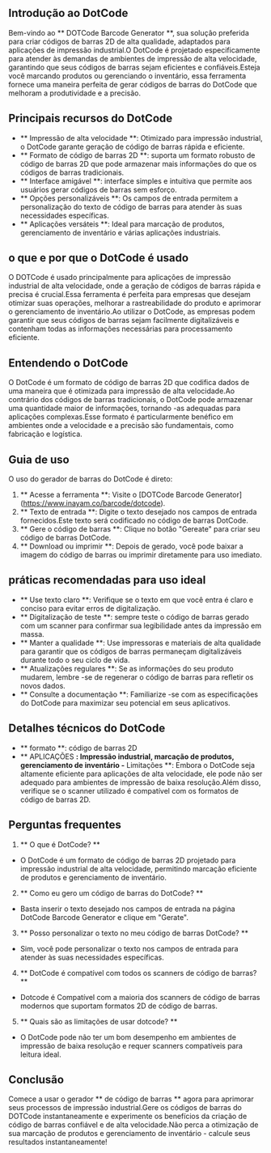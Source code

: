 ## Introdução ao DotCode

Bem-vindo ao ** DOTCode Barcode Generator **, sua solução preferida para criar códigos de barras 2D de alta qualidade, adaptados para aplicações de impressão industrial.O DotCode é projetado especificamente para atender às demandas de ambientes de impressão de alta velocidade, garantindo que seus códigos de barras sejam eficientes e confiáveis.Esteja você marcando produtos ou gerenciando o inventário, essa ferramenta fornece uma maneira perfeita de gerar códigos de barras do DotCode que melhoram a produtividade e a precisão.

## Principais recursos do DotCode

- ** Impressão de alta velocidade **: Otimizado para impressão industrial, o DotCode garante geração de código de barras rápida e eficiente.
- ** Formato de código de barras 2D **: suporta um formato robusto de código de barras 2D que pode armazenar mais informações do que os códigos de barras tradicionais.
- ** Interface amigável **: interface simples e intuitiva que permite aos usuários gerar códigos de barras sem esforço.
- ** Opções personalizáveis ​​**: Os campos de entrada permitem a personalização do texto de código de barras para atender às suas necessidades específicas.
- ** Aplicações versáteis **: Ideal para marcação de produtos, gerenciamento de inventário e várias aplicações industriais.

## o que e por que o DotCode é usado

O DOTCode é usado principalmente para aplicações de impressão industrial de alta velocidade, onde a geração de códigos de barras rápida e precisa é crucial.Essa ferramenta é perfeita para empresas que desejam otimizar suas operações, melhorar a rastreabilidade do produto e aprimorar o gerenciamento de inventário.Ao utilizar o DotCode, as empresas podem garantir que seus códigos de barras sejam facilmente digitalizáveis ​​e contenham todas as informações necessárias para processamento eficiente.

## Entendendo o DotCode

O DotCode é um formato de código de barras 2D que codifica dados de uma maneira que é otimizada para impressão de alta velocidade.Ao contrário dos códigos de barras tradicionais, o DotCode pode armazenar uma quantidade maior de informações, tornando -as adequadas para aplicações complexas.Esse formato é particularmente benéfico em ambientes onde a velocidade e a precisão são fundamentais, como fabricação e logística.

## Guia de uso

O uso do gerador de barras do DotCode é direto:

1. ** Acesse a ferramenta **: Visite o [DOTCode Barcode Generator] (https://www.inayam.co/barcode/dotcode).
2. ** Texto de entrada **: Digite o texto desejado nos campos de entrada fornecidos.Este texto será codificado no código de barras DotCode.
3. ** Gere o código de barras **: Clique no botão "Gereate" para criar seu código de barras DotCode.
4. ** Download ou imprimir **: Depois de gerado, você pode baixar a imagem do código de barras ou imprimir diretamente para uso imediato.

## práticas recomendadas para uso ideal

- ** Use texto claro **: Verifique se o texto em que você entra é claro e conciso para evitar erros de digitalização.
- ** Digitalização de teste **: sempre teste o código de barras gerado com um scanner para confirmar sua legibilidade antes da impressão em massa.
- ** Manter a qualidade **: Use impressoras e materiais de alta qualidade para garantir que os códigos de barras permaneçam digitalizáveis ​​durante todo o seu ciclo de vida.
- ** Atualizações regulares **: Se as informações do seu produto mudarem, lembre -se de regenerar o código de barras para refletir os novos dados.
- ** Consulte a documentação **: Familiarize -se com as especificações do DotCode para maximizar seu potencial em seus aplicativos.

## Detalhes técnicos do DotCode

- ** formato **: código de barras 2D
- ** APLICAÇÕES **: Impressão industrial, marcação de produtos, gerenciamento de inventário
-** Limitações **: Embora o DotCode seja altamente eficiente para aplicações de alta velocidade, ele pode não ser adequado para ambientes de impressão de baixa resolução.Além disso, verifique se o scanner utilizado é compatível com os formatos de código de barras 2D.

## Perguntas frequentes

1. ** O que é DotCode? **
- O DotCode é um formato de código de barras 2D projetado para impressão industrial de alta velocidade, permitindo marcação eficiente de produtos e gerenciamento de inventário.

2. ** Como eu gero um código de barras do DotCode? **
- Basta inserir o texto desejado nos campos de entrada na página DotCode Barcode Generator e clique em "Gerate".

3. ** Posso personalizar o texto no meu código de barras DotCode? **
- Sim, você pode personalizar o texto nos campos de entrada para atender às suas necessidades específicas.

4. ** DotCode é compatível com todos os scanners de código de barras? **
- Dotcode é Compatível com a maioria dos scanners de código de barras modernos que suportam formatos 2D de código de barras.

5. ** Quais são as limitações de usar dotcode? **
- O DotCode pode não ter um bom desempenho em ambientes de impressão de baixa resolução e requer scanners compatíveis para leitura ideal.

## Conclusão

Comece a usar o gerador ** de código de barras ** agora para aprimorar seus processos de impressão industrial.Gere os códigos de barras do DOTCode instantaneamente e experimente os benefícios da criação de código de barras confiável e de alta velocidade.Não perca a otimização de sua marcação de produtos e gerenciamento de inventário - calcule seus resultados instantaneamente!